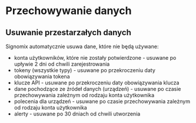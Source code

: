 # Przechowywanie danych

## Usuwanie przestarzałych danych

Signomix automatycznie usuwa dane, które nie będą używane:
- konta użytkowników, które nie zostały potwierdzone - usuwane po upływie 2 dni od chwili zarejestrowania
- tokeny (wszystkie typy) - usuwane po przekroczeniu daty obowiązywania tokena
- klucze API - usuwane po przekroczeniu daty obowiązywania klucza
- dane pochodzące ze źródeł danych (urządzeń) - usuwane po czasie przechowywania zależnym od rodzaju konta użytkownika
- polecenia dla urządzeń - usuwane po czasie przechowywania zależnym od rodzaju konta użytkownika
- alerty - usuwane po 30 dniach od chwili utworzenia

